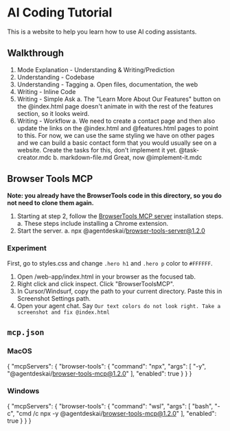 # AI Coding Tutorial

This is a website to help you learn how to use AI coding assistants.

## Walkthrough

1. Mode Explanation - Understanding & Writing/Prediction
2. Understanding - Codebase
3. Understanding - Tagging
  a. Open files, documentation, the web
4. Writing - Inline Code
5. Writing - Simple Ask
  a. The "Learn More About Our Features" button on the @index.html page doesn't animate in with the rest of the features section, so it looks weird.
6. Writing - Workflow
  a. We need to create a contact page and then also update the links on the @index.html and @features.html pages to point to this. For now, we can use the same styling we have on other pages and we can build a basic contact form that you would usually see on a website. Create the tasks for this, don't implement it yet. @task-creator.mdc
  b. markdown-file.md Great, now @implement-it.mdc

## Browser Tools MCP

**Note: you already have the BrowserTools code in this directory, so you do not need to clone them again.**

1. Starting at step 2, follow the [BrowserTools MCP server](https://browsertools.agentdesk.ai/installation) installation steps.
  a. These steps include installing a Chrome extension.
2. Start the server.
  a. npx @agentdeskai/browser-tools-server@1.2.0

### Experiment

First, go to styles.css and change `.hero h1` and `.hero p` color to `#FFFFFF`.

1. Open /web-app/index.html in your browser as the focused tab.
2. Right click and click inspect. Click "BrowserToolsMCP".
3. In Cursor/Windsurf, copy the path to your current directory. Paste this in Screenshot Settings path.
4. Open your agent chat. Say `Our text colors do not look right. Take a screenshot and fix @index.html`

## `mcp.json`

### MacOS

{
  "mcpServers": {
    "browser-tools": {
      "command": "npx",
      "args": [
        "-y",
        "@agentdeskai/browser-tools-mcp@1.2.0"
      ],
      "enabled": true
    }
  }
}

### Windows

{
  "mcpServers": {
    "browser-tools": {
      "command": "wsl",
      "args": [
        "bash",
        "-c",
        "cmd /c npx -y @agentdeskai/browser-tools-mcp@1.2.0"
      ],
      "enabled": true
    }
  }
}
